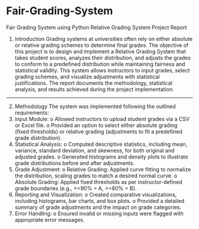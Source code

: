 # Fair-Grading-System
Fair Grading System using Python
Relative Grading System Project Report
1. Introduction
Grading systems at universities often rely on either absolute or relative grading schemes to determine final grades. The objective of this project is to design and implement a Relative Grading System that takes student scores, analyzes their distribution, and adjusts the grades to conform to a predefined distribution while maintaining fairness and statistical validity. This system allows instructors to input grades, select grading schemes, and visualize adjustments with statistical justifications. The report documents the methodology, statistical analysis, and results achieved during the project implementation.
________________________________________
2. Methodology
The system was implemented following the outlined requirements:
1.	Input Module:
o	Allowed instructors to upload student grades via a CSV or Excel file.
o	Provided an option to select either absolute grading (fixed thresholds) or relative grading (adjustments to fit a predefined grade distribution).
2.	Statistical Analysis:
o	Computed descriptive statistics, including mean, variance, standard deviation, and skewness, for both original and adjusted grades.
o	Generated histograms and density plots to illustrate grade distributions before and after adjustments.
3.	Grade Adjustment:
o	Relative Grading: Applied curve fitting to normalize the distribution, scaling grades to match a desired normal curve.
o	Absolute Grading: Applied fixed thresholds as per instructor-defined grade boundaries (e.g., >=90% = A, >=80% = B).
4.	Reporting and Visualization:
o	Created comparative visualizations, including histograms, bar charts, and box plots.
o	Provided a detailed summary of grade adjustments and the impact on grade categories.
5.	Error Handling:
o	Ensured invalid or missing inputs were flagged with appropriate error messages.

